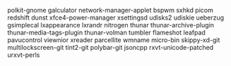 polkit-gnome
galculator
network-manager-applet
bspwm
sxhkd
picom
redshift
dunst
xfce4-power-manager
xsettingsd
udisks2
udiskie
ueberzug
gsimplecal
lxappearance
lxrandr
nitrogen
thunar
thunar-archive-plugin
thunar-media-tags-plugin
thunar-volman
tumbler
flameshot
leafpad
pavucontrol
viewnior
xreader
parcellite
wmname
micro-bin
skippy-xd-git
multilockscreen-git
tint2-git
polybar-git
jsoncpp
rxvt-unicode-patched
urxvt-perls
